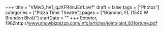 +++
title = "VMw5_hV1_qJXFR4nJEn1.avif"
draft = false
tags = ["Photos"]
categories = ["Pizza Time Theatre"]
pages = ["Brandon, FL (1540 W Brandon Blvd)"]
startDate = ""
+++
Exterior, 1982http://www.showbizpizza.com/info/articles/joint/joint_82fortune.pdf

